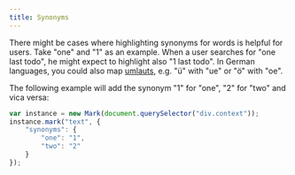 ```yaml
---
title: Synonyms
---
```


There might be cases where highlighting synonyms for words is helpful for users.
Take "one" and "1" as an example. When a user searches for "one last todo", he
might expect to highlight also "1 last todo". In German languages, you could also
map [umlauts][umlauts], e.g. "ü" with "ue" or "ö" with "oe".

The following example will add the synonym "1" for "one", "2" for "two" and vica
versa:

```javascript
var instance = new Mark(document.querySelector("div.context"));
instance.mark("text", {
    "synonyms": {
        "one": "1",
        "two": "2"
    }
});
```

[umlauts]: https://en.wikipedia.org/wiki/Germanic_umlaut
